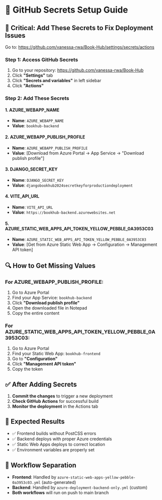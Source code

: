 # 🔧 GitHub Secrets Setup Guide

## 🚨 **Critical: Add These Secrets to Fix Deployment Issues**

Go to: https://github.com/vanessa-rwa/Book-Hub/settings/secrets/actions

### **Step 1: Access GitHub Secrets**
1. Go to your repository: https://github.com/vanessa-rwa/Book-Hub
2. Click **"Settings"** tab
3. Click **"Secrets and variables"** in left sidebar
4. Click **"Actions"**

### **Step 2: Add These Secrets**

#### **1. AZURE_WEBAPP_NAME**
- **Name**: `AZURE_WEBAPP_NAME`
- **Value**: `bookhub-backend`

#### **2. AZURE_WEBAPP_PUBLISH_PROFILE**
- **Name**: `AZURE_WEBAPP_PUBLISH_PROFILE`
- **Value**: [Download from Azure Portal → App Service → "Download publish profile"]

#### **3. DJANGO_SECRET_KEY**
- **Name**: `DJANGO_SECRET_KEY`
- **Value**: `djangobookhub2024secretkeyforproductiondeployment`

#### **4. VITE_API_URL**
- **Name**: `VITE_API_URL`
- **Value**: `https://bookhub-backend.azurewebsites.net`

#### **5. AZURE_STATIC_WEB_APPS_API_TOKEN_YELLOW_PEBBLE_0A3953C03**
- **Name**: `AZURE_STATIC_WEB_APPS_API_TOKEN_YELLOW_PEBBLE_0A3953C03`
- **Value**: [Get from Azure Static Web App → Configuration → Management API token]

## 🔍 **How to Get Missing Values**

### **For AZURE_WEBAPP_PUBLISH_PROFILE:**
1. Go to Azure Portal
2. Find your App Service: `bookhub-backend`
3. Click **"Download publish profile"**
4. Open the downloaded file in Notepad
5. Copy the entire content

### **For AZURE_STATIC_WEB_APPS_API_TOKEN_YELLOW_PEBBLE_0A3953C03:**
1. Go to Azure Portal
2. Find your Static Web App: `bookhub-frontend`
3. Go to **"Configuration"**
4. Click **"Management API token"**
5. Copy the token

## ✅ **After Adding Secrets**

1. **Commit the changes** to trigger a new deployment
2. **Check GitHub Actions** for successful build
3. **Monitor the deployment** in the Actions tab

## 🎯 **Expected Results**

- ✅ Frontend builds without PostCSS errors
- ✅ Backend deploys with proper Azure credentials
- ✅ Static Web Apps deploys to correct location
- ✅ Environment variables are properly set

## 🔄 **Workflow Separation**

- **Frontend**: Handled by `azure-static-web-apps-yellow-pebble-0a3953c03.yml` (auto-generated)
- **Backend**: Handled by `azure-deployment-backend-only.yml` (custom)
- **Both workflows** will run on push to main branch 